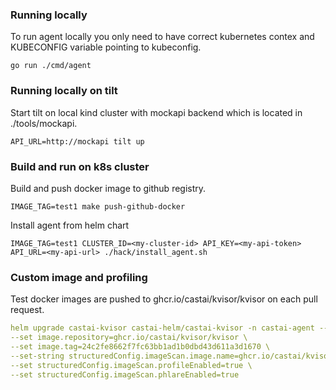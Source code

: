 ### Running locally

To run agent locally you only need to have correct kubernetes contex and KUBECONFIG variable pointing to kubeconfig.
```
go run ./cmd/agent
```

### Running locally on tilt

Start tilt on local kind cluster with mockapi backend which is located in ./tools/mockapi.
```
API_URL=http://mockapi tilt up
```

### Build and run on k8s cluster

Build and push docker image to github registry.
```
IMAGE_TAG=test1 make push-github-docker
```

Install agent from helm chart
```
IMAGE_TAG=test1 CLUSTER_ID=<my-cluster-id> API_KEY=<my-api-token> API_URL=<my-api-url> ./hack/install_agent.sh
```

### Custom image and profiling

Test docker images are pushed to ghcr.io/castai/kvisor/kvisor on each pull request.

```yaml
helm upgrade castai-kvisor castai-helm/castai-kvisor -n castai-agent --reuse-values \ 
--set image.repository=ghcr.io/castai/kvisor/kvisor \
--set image.tag=24c2fe8662f7fc63bb1ad1b0dbd43d611a3d1670 \
--set-string structuredConfig.imageScan.image.name=ghcr.io/castai/kvisor/kvisor-imgcollector:24c2fe8662f7fc63bb1ad1b0dbd43d611a3d1670 \
--set structuredConfig.imageScan.profileEnabled=true \
--set structuredConfig.imageScan.phlareEnabled=true
```
